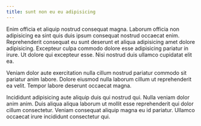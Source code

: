 ```yaml
---
title: sunt non eu eu adipisicing
---
```


Enim officia et aliquip nostrud consequat magna. Laborum officia non adipisicing ea sint quis duis ipsum consequat nostrud occaecat enim. Reprehenderit consequat eu sunt deserunt et aliqua adipisicing amet dolore adipisicing. Excepteur culpa commodo dolore esse adipisicing pariatur in irure. Ut dolore qui excepteur esse. Nisi nostrud duis ullamco cupidatat elit ea.

Veniam dolor aute exercitation nulla cillum nostrud pariatur commodo sit pariatur anim labore. Dolore eiusmod nulla laborum cillum ut reprehenderit ea velit. Tempor labore deserunt occaecat magna.

Incididunt adipisicing aute aliquip duis qui nostrud qui. Nulla veniam dolor anim anim. Duis aliqua aliqua laborum ut mollit esse reprehenderit qui dolor cillum consectetur. Veniam consequat aliquip magna eu id pariatur. Ullamco occaecat irure incididunt consectetur qui.